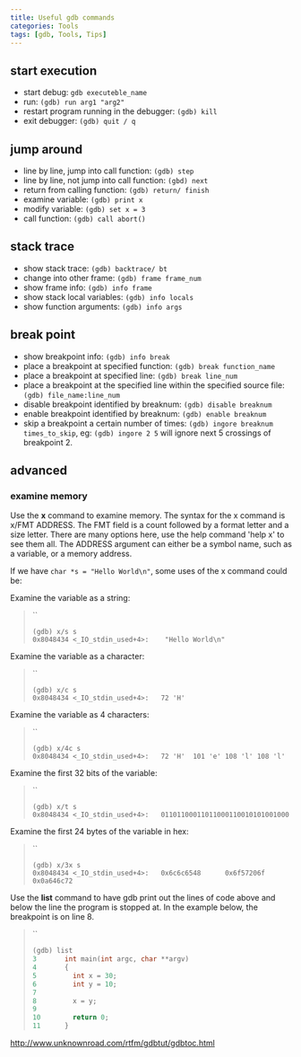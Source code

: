 ```yaml
---
title: Useful gdb commands
categories: Tools
tags: [gdb, Tools, Tips]
---
```

## start execution

* start debug: `gdb executeble_name`
* run: `(gdb) run arg1 "arg2"`
* restart program running in the debugger: `(gdb) kill`
* exit debugger: `(gdb) quit / q`

## jump around

* line by line, jump into call function: `(gdb) step`
* line by line, not jump into call function: `(gbd) next`
* return from calling function: `(gdb) return/ finish`
* examine variable: `(gdb) print x`
* modify variable: `(gdb) set x = 3`
* call function: `(gdb) call abort()`

## stack trace

* show stack trace: `(gdb) backtrace/ bt`
* change into other frame: `(gdb) frame frame_num`
* show frame info: `(gdb) info frame`
* show stack local variables: `(gdb) info locals`
* show function arguments: `(gdb) info args`

## break point

* show breakpoint info: `(gdb) info break`
* place a breakpoint at specified function: `(gdb) break function_name`
* place a breakpoint at specified line: `(gdb) break line_num`
* place a breakpoint at the specified line within the specified source file: `(gdb) file_name:line_num`
* disable breakpoint identified by breaknum: `(gdb) disable breaknum`
* enable breakpoint identified by breaknum: `(gdb) enable breaknum`
* skip a breakpoint a certain number of times: `(gdb) ingore breaknum times_to_skip`, eg: `(gdb) ingore 2 5` will ignore next 5 crossings of breakpoint 2.

## advanced

### examine memory

Use the **x** command to examine memory. The syntax for the x command is x/FMT ADDRESS. The FMT field is a count followed by a format letter and a size letter. There are many options here, use the help command 'help x' to see them all. The ADDRESS argument can either be a symbol name, such as a variable, or a memory address.

If we have `char *s = "Hello World\n"`, some uses of the x command could be:

Examine the variable as a string:

> ``
>
> ```
> (gdb) x/s s
> 0x8048434 <_IO_stdin_used+4>:    "Hello World\n"
> ```

Examine the variable as a character:

> ``
>
> ```
> (gdb) x/c s
> 0x8048434 <_IO_stdin_used+4>:   72 'H'
> ```

Examine the variable as 4 characters:

> ``
>
> ```
> (gdb) x/4c s
> 0x8048434 <_IO_stdin_used+4>:   72 'H'  101 'e' 108 'l' 108 'l'
> ```

Examine the first 32 bits of the variable:

> ``
>
> ```
> (gdb) x/t s
> 0x8048434 <_IO_stdin_used+4>:   01101100011011000110010101001000
> ```

Examine the first 24 bytes of the variable in hex:

> ``
>
> ```
> (gdb) x/3x s
> 0x8048434 <_IO_stdin_used+4>:   0x6c6c6548      0x6f57206f      0x0a646c72
> ```





Use the **list** command to have gdb print out the lines of code above and below the line the program is stopped at. In the example below, the breakpoint is on line 8.

> ``
>
> ```c
> (gdb) list
> 3       int main(int argc, char **argv)
> 4       {
> 5         int x = 30;
> 6         int y = 10;
> 7       
> 8         x = y;
> 9       
> 10        return 0;
> 11      }
> ```







http://www.unknownroad.com/rtfm/gdbtut/gdbtoc.html
